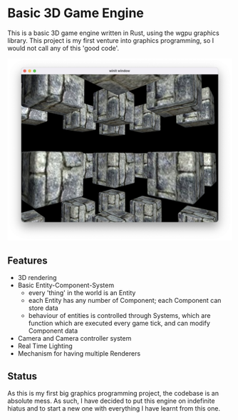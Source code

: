 # Basic 3D Game Engine

This is a basic 3D game engine written in Rust, using the wgpu graphics library. This project is my first venture into graphics programming, so I would not call any of this 'good code'.   

<img src="screenshot.png" alt="Screenshot">

## Features
- 3D rendering
- Basic Entity-Component-System
  - every 'thing' in the world is an Entity
  - each Entity has any number of Component; each Component can store data
  - behaviour of entities is controlled through Systems, which are function which are executed every game tick, and can modify Component data
- Camera and Camera controller system
- Real Time Lighting  
- Mechanism for having multiple Renderers

## Status
As this is my first big graphics programming project, the codebase is an absolute mess. As such, I have decided to put this engine on indefinite hiatus and to start a new one with everything I have learnt from this one.
